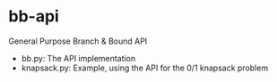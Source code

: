 # bb-api
General Purpose Branch &amp; Bound API

* bb.py: The API implementation
* knapsack.py: Example, using the API for the 0/1 knapsack problem
